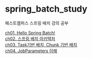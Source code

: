 # spring_batch_study
패스트캠퍼스 스프링 배치 강의 공부

[ch01. Hello Spring Batch!](https://github.com/hy6219/spring_batch_study/blob/main/ch01_%EC%8A%A4%ED%94%84%EB%A7%81%EB%B0%B0%EC%B9%98%EB%9E%80.md)<br/>
[ch02. 스프링 배치 아키텍처](https://github.com/hy6219/spring_batch_study/blob/main/ch02_%EC%8A%A4%ED%94%84%EB%A7%81%20%EB%B0%B0%EC%B9%98%20%EC%95%84%ED%82%A4%ED%85%8D%EC%B2%98.md)<br/>
[ch03. Task기반 배치, Chunk 기반 배치](https://github.com/hy6219/spring_batch_study/blob/main/ch03_Task%EA%B8%B0%EB%B0%98%20%EB%B0%B0%EC%B9%98%2C%20Chunk%20%EA%B8%B0%EB%B0%98%20%EB%B0%B0%EC%B9%98.md)<br/>
[ch04. JobParameters 이해](https://github.com/hy6219/spring_batch_study/blob/main/ch04_JobParameters%20%EC%9D%B4%ED%95%B4.md)
